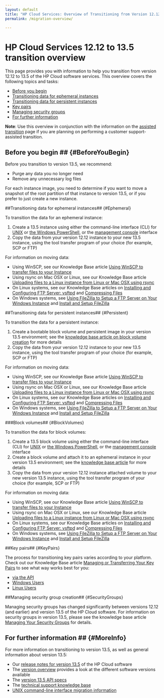 ```yaml
---
layout: default
title: "HP Cloud Services: Overview of Transitioning from Version 12.12 to 13.5"
permalink: /migration-overview/

---
```

# HP Cloud Services 12.12 to 13.5 transition overview

This page provides you with information to help you transition from version 12.12 to 13.5 of the HP Cloud software services.  This overview covers the following topics and tasks:

* [Before you begin](#BeforeYouBegin)
* [Transitioning data for ephemeral instances](#Ephermeral)
* [Transitioning data for persistent instances](#Persistent)
* [Key pairs](#KeyPairs)
* [Managing security groups](#SecurityGroups)
* [For further information](#MoreInfo)

**Note**:  Use this overview in conjunction with the information on the [assisted transition](/migration-details/) page if you are planning on performing a customer support-assisted transition.  


## Before you begin ## {#BeforeYouBegin}

Before you transition to version 13.5, we recommend:

* Purge any data you no longer need
* Remove any unnecessary log files

For each instance image, you need to determine if you want to move a snapshot of the root partition of that instance to version 13.5, or if you prefer to just create a new instance.


##Transitioning data for ephemeral instances## {#Ephemeral}

To transition the data for an ephemeral instance:

1. Create a 13.5 instance using either the command-line interface (CLI) for [UNIX](/cli/unix/compute/) or [the Windows PowerShell](/cli/windows/compute/), or the [management console](/mc/compute/) interface
2. Copy the data from your version 12.12 instance to your new 13.5 instance, using the tool transfer program of your choice (for example, SCP or FTP)

For information on moving data:

* Using WinSCP, see our Knowledge Base article [Using WinSCP to transfer files to your Instance](https://community.hpcloud.com/article/using-winscp-transfer-files-your-instance)
* Using rsync on Mac OSX or Linux, see our Knowledge Base article [Uploading files to a Linux instance from Linux or Mac OSX using rsync](https://community.hpcloud.com/article/uploading-files-linux-instance-linux-or-mac-osx-using-rsync)
* On Linux systems, see our Knowledge Base articles on [Installing and Configuring FTP Server: vsftpd](https://community.hpcloud.com/article/installing-and-configuring-ftp-server-vsftpd) and [Compressing Files](https://community.hpcloud.com/article/compressing-files)
* On Windows systems, see [Using FileZilla to Setup a FTP Server on Your Windows Instance](https://community.hpcloud.com/article/using-filezilla-setup-ftp-server-your-windows-instance) and [Install and Setup FileZilla](https://community.hpcloud.com/article/install-and-setup-filezilla)



##Transitioning data for persistent instances## {#Persistent}

To transition the data for a persistent instance:

1. Create a bootable block volume and persistent image in your version 13.5 environment; see the [knowledge base article on block volume creation](https://community.hpcloud.com/article/creating-your-first-instance-135) for more details
2. Copy the data from your version 12.12 instance to your new 13.5 instance, using the tool transfer program of your choice (for example, SCP or FTP)

For information on moving data:

* Using WinSCP, see our Knowledge Base article [Using WinSCP to transfer files to your Instance](https://community.hpcloud.com/article/using-winscp-transfer-files-your-instance)
* Using rsync on Mac OSX or Linux, see our Knowledge Base article [Uploading files to a Linux instance from Linux or Mac OSX using rsync](https://community.hpcloud.com/article/uploading-files-linux-instance-linux-or-mac-osx-using-rsync)
* On Linux systems, see our Knowledge Base articles on [Installing and Configuring FTP Server: vsftpd](https://community.hpcloud.com/article/installing-and-configuring-ftp-server-vsftpd) and [Compressing Files](https://community.hpcloud.com/article/compressing-files)
* On Windows systems, see [Using FileZilla to Setup a FTP Server on Your Windows Instance](https://community.hpcloud.com/article/using-filezilla-setup-ftp-server-your-windows-instance) and [Install and Setup FileZilla](https://community.hpcloud.com/article/install-and-setup-filezilla)

<!--For information on persistent instances while performing a support services assisted transition, please see the [snapshots](/migration-details/) section of the [assisted transition](/migration-details/) page. -->


###Block volumes## {#BlockVolumes}

To transition the data for block volumes:

1. Create a 13.5 block volume using either the command-line interface (CLI) for [UNIX](/cli/unix/block-storage/) or [the Windows PowerShell](/cli/windows/block-storage/), or the [management console](/mc/) interface
2. Create a block volume and attach it to an ephemeral instance in your version 13.5 environment; see the [knowledge base article](https://community.hpcloud.com/article/managing-your-block-storage-135) for more details
3. Copy the data from your version 12.12 instance attached volume to your new version 13.5 instance, using the tool transfer program of your choice (for example, SCP or FTP)

For information on moving data:

* Using WinSCP, see our Knowledge Base article [Using WinSCP to transfer files to your Instance](https://community.hpcloud.com/article/using-winscp-transfer-files-your-instance)
* Using rsync on Mac OSX or Linux, see our Knowledge Base article [Uploading files to a Linux instance from Linux or Mac OSX using rsync](https://community.hpcloud.com/article/uploading-files-linux-instance-linux-or-mac-osx-using-rsync)
* On Linux systems, see our Knowledge Base articles on [Installing and Configuring FTP Server: vsftpd](https://community.hpcloud.com/article/installing-and-configuring-ftp-server-vsftpd) and [Compressing Files](https://community.hpcloud.com/article/compressing-files)
* On Windows systems, see [Using FileZilla to Setup a FTP Server on Your Windows Instance](https://community.hpcloud.com/article/using-filezilla-setup-ftp-server-your-windows-instance) and [Install and Setup FileZilla](https://community.hpcloud.com/article/install-and-setup-filezilla)

<!--For information on persistent instances, snapshots, and moving block volumes, please see the appropriate section of the [assisted transition](/migration-details/) page.  -->


##Key pairs## {#KeyPairs}

The process for transitioning key pairs varies according to your platform.  Check out our Knowledge Base article [Managing or Transferring Your Key Pairs](https://community.hpcloud.com/article/migrating-or-transferring-your-key-pairs) to see what way works best for you:

* [via the API](https://community.hpcloud.com/article/migrating-or-transferring-your-key-pairs#keyapi)
* [Windows Users](https://community.hpcloud.com/article/migrating-or-transferring-your-key-pairs#keywin)
* [Linux Users](https://community.hpcloud.com/article/migrating-or-transferring-your-key-pairs#keylinux)


##Managing security group creation## {#SecurityGroups}

Managing security groups has changed significantly between versions 12.12 (and earlier) and version 13.5 of the HP Cloud software.  For information on security groups in version 13.5, please see the knowledge base article [Managing Your Security Groups](https://community.hpcloud.com/article/managing-your-security-groups-135) for details.


## For further information ## {#MoreInfo}

For more information on transitioning to version 13.5, as well as general information about version 13.5:

* Our [release notes for version 13.5](/release-notes/) of the HP Cloud software
* The [version overview](/version-overview/) provides a look at the different software versions available
* The [version 13.5 API specs](/api/13/)
* The [technical support knowledge base](https://community.hpcloud.com)
* [UNIX command-line interface migration information](/cli/unix/articles/migration/)

<!--* If you need to perform an assisted transition with the aid of our Support organization, please read through the [transition details](/migration-details/) page, and [contact our Support team](https://www.hpcloud.com/contact_us):
    - [live chat from hpcloud.com](https://account.hpcloud.com/cases#support_chat)
    - [open a support case](https://account.hpcloud.com/cases)
    - [email support@hpcloud.com](mailto:support@hpcloud.com)
    - call at 1-855-61CLOUD (1-855-612-5683) in the U.S. or +1-678-745-9010 internationally.
-->
